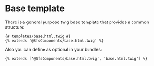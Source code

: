 # Base template

There is a general purpose twig base template that provides a common structure:

```twig
{# templates/base.html.twig #}
{% extends '@SfsComponents/base.html.twig' %} 
```

Also you can define as optional in your bundles:

```twig
{% extends ['@SfsComponents/base.html.twig', 'base.html.twig'] %} 
```